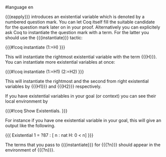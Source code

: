 #language en

{{{eapply}}} introduces an existential variable which is denoted by a numbered question mark. You can let Coq itself fill the suitable candidate for the question mark later on in your proof. Alternatively you can explicitely ask Coq to instantiate the question mark with a term. For the latter you should use the {{{instantiate}}} tactic:

{{{#!coq
instantiate (1:=H)
}}}

This will instantiate the rightmost existential variable with the term {{{H}}}. You can instantiate more existential variables at once:

{{{#!coq
instantiate (1:=H1) (2:=H2)
}}}

This will instantiate the rightmost and the second from right existential variables by {{{H1}}} and {{{H2}}} respectively.

If you have existential variables in your goal (or context) you can see their local environment by 

{{{#!coq
Show Existentials.
}}}

For instance if you have one existential variable in your goal,  this will give an output like the following.

{{{
Existential 1 =
?87 : [
       n : nat
       H: 0 < n]
}}}

The terms that you pass to {{{instantiate}}} for {{{?n}}} should appear in the environment of  {{{?n}}}.
